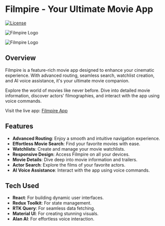 # Filmpire - Your Ultimate Movie App
[![License](https://img.shields.io/badge/License-MIT-blue.svg)](LICENSE)

![Filmpire Logo](https://courses.jsmastery.pro/_next/image?url=https%3A%2F%2Fcdn.sanity.io%2Fimages%2F24n4vxyj%2Fproduction%2F377f1ca9fb14e0185f0c952fbf4c1001ee3e23c0-870x488.png&w=640&q=75)

![Filmpire Logo](../Filmpire-AI-Movie-App%20(1).png)

## Overview

Filmpire is a feature-rich movie app designed to enhance your cinematic experience. With advanced routing, seamless search, watchlist creation, and AI voice assistance, it's your ultimate movie companion.

Explore the world of movies like never before. Dive into detailed movie information, discover actors' filmographies, and interact with the app using voice commands.

Visit the live app: [Filmpire App](https://filmpire-zaitoun.netlify.app/)

## Features

- **Advanced Routing**: Enjoy a smooth and intuitive navigation experience.
- **Effortless Movie Search**: Find your favorite movies with ease.
- **Watchlists**: Create and manage your movie watchlists.
- **Responsive Design**: Access Filmpire on all your devices.
- **Movie Details**: Dive deep into movie information and trailers.
- **Actor Search**: Explore the films of your favorite actors.
- **AI Voice Assistance**: Interact with the app using voice commands.

## Tech Used

- **React**: For building dynamic user interfaces.
- **Redux Toolkit**: For state management.
- **RTK Query**: For seamless data fetching.
- **Material UI**: For creating stunning visuals.
- **Alan AI**: For effortless voice interaction.

